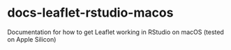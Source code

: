# docs-leaflet-rstudio-macos
Documentation for how to get Leaflet working in RStudio on macOS (tested on Apple Silicon)
